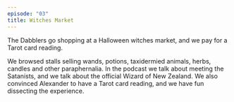 ```yaml
---
episode: "03"
title: Witches Market
---
```


The Dabblers go shopping at a Halloween witches market, and we pay for a Tarot card reading.

We browsed stalls selling wands, potions, taxidermied animals, herbs, candles and other paraphernalia. In the podcast we talk about meeting the Satanists, and we talk about the official Wizard of New Zealand. We also convinced Alexander to have a Tarot card reading, and we have fun dissecting the experience.
